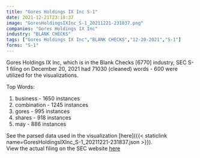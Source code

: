 ```yaml
---
title: "Gores Holdings IX Inc S-1"
date: 2021-12-21T23:18:37
image: "GoresHoldingsIXInc_S-1_20211221-231837.png"
companies: "Gores Holdings IX Inc"
industry: "BLANK CHECKS"
tags: ["Gores Holdings IX Inc","BLANK CHECKS","12-20-2021","S-1"]
forms: "S-1"
---
```

Gores Holdings IX Inc, which is in the Blank Checks [6770] industry, SEC S-1 filing on December 20, 2021 had 71030 (cleaned) words - 600 were utilized for the visualizations.

Top Words:
1. business - 1650 instances
2. combination - 1245 instances
3. gores - 995 instances
4. shares - 918 instances
5. may - 886 instances


See the parsed data used in the visualization [here]({{< staticlink name=GoresHoldingsIXInc_S-1_20211221-231837.json >}}).  
View the actual filing on the SEC website [here](https://www.sec.gov/Archives/edgar/data/1894630/0001193125-21-362546.txt)